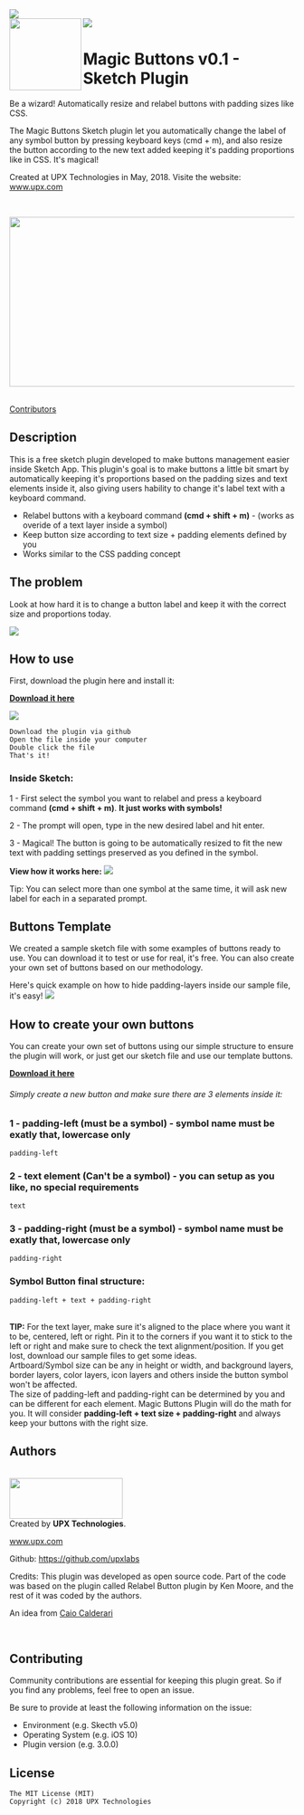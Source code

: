 
<img src="https://github.com/upxlabs/magic-buttons-sketch-plugin/blob/master/cover-and-icons/github-magic-buttons-cover.png" />

<br>

<img src="https://github.com/upxlabs/magic-buttons-sketch-plugin/blob/master/documentation-images/relabel-example.gif" />

<img src="https://github.com/upxlabs/magic-buttons-sketch-plugin/blob/master/cover-and-icons/magic-buttons-icon-big.png" width="127px" height="127px" align="left"/>

# Magic Buttons v0.1 - Sketch Plugin

Be a wizard! Automatically resize and relabel buttons with padding sizes like CSS.

The Magic Buttons Sketch plugin let you automatically change the label of any symbol button by pressing keyboard keys (cmd + m),
and also resize the button according to the new text added keeping it's padding proportions like in CSS. It's magical!

Created at UPX Technologies in May, 2018. Visite the website: www.upx.com

<br>


<a href="https://github.com/upxlabs/magic-buttons-sketch-plugin/raw/master/magic-buttons-sketch-plugin-v01.zip" ><img src="https://github.com/upxlabs/magic-buttons-sketch-plugin/blob/master/documentation-images/download-button.jpg" width="750" height="300" align="center" /></a>

<br>

<a href="https://github.com/upxlabs/magic-buttons-sketch-plugin/graphs/contributors">
  Contributors
</a>

<br>

## Description

This is a free sketch plugin developed to make buttons management easier inside Sketch App.
This plugin's goal is to make buttons a little bit smart by automatically keeping it's proportions
based on the padding sizes and text elements inside it, also giving users hability to change it's label text with a keyboard command.

* Relabel buttons with a keyboard command <b>(cmd + shift + m)</b> - (works as overide of a text layer inside a symbol)
* Keep button size according to text size + padding elements defined by you
* Works similar to the CSS padding concept

## The problem

Look at how hard it is to change a button label and keep it with the correct size and proportions today.


<img src="https://github.com/upxlabs/magic-buttons-sketch-plugin/blob/master/documentation-images/example-how-we-do-it-today.gif" />


## How to use

First, download the plugin here and install it:

<a href="https://github.com/upxlabs/magic-buttons-sketch-plugin/raw/master/magic-buttons-sketch-plugin-v01.zip"><b>Download it here</b></a>

<img src="https://github.com/upxlabs/magic-buttons-sketch-plugin/blob/master/documentation-images/how-to-install.gif" />

```
Download the plugin via github
Open the file inside your computer
Double click the file
That's it!
```

### Inside Sketch:

1 - First select the symbol you want to relabel and press a keyboard command <b>(cmd + shift + m)</b>.
<b>It just works with symbols!</b>


2 - The prompt will open, type in the new desired label and hit enter.

3 - Magical! The button is going to be automatically resized to fit the new text with padding settings preserved as you defined in the symbol.

<b>View how it works here:</b>
<img src="https://github.com/upxlabs/magic-buttons-sketch-plugin/blob/master/documentation-images/resize-button-example.gif" />

Tip:
You can select more than one symbol at the same time, it will ask new label for each in a separated prompt.

## Buttons Template

We created a sample sketch file with some examples of buttons ready to use. You can download it to test or use for real, it's free.
You can also create your own set of buttons based on our methodology.


Here's quick example on how to hide padding-layers inside our sample file, it's easy!
<img src="https://github.com/upxlabs/magic-buttons-sketch-plugin/blob/master/documentation-images/how-to-hide-padding.gif" />

## How to create your own buttons

You can create your own set of buttons using our simple structure to ensure the plugin will work, 
or just get our sketch file and use our template buttons.

<a href="https://github.com/upxlabs/magic-buttons-sketch-plugin/raw/master/magic-buttons-sketch-plugin-v01.zip"><b>Download it here</b></a>

###### Simply create a new button and make sure there are 3 elements inside it:
### 1 - padding-left (must be a symbol) - symbol name must be exatly that, lowercase only
```
padding-left
```
### 2 - text element (Can't be a symbol) - you can setup as you like, no special requirements
```
text
```
### 3 - padding-right (must be a symbol) - symbol name must be exatly that, lowercase only
```
padding-right
```

### <b>Symbol Button final structure:</b>
```
padding-left + text + padding-right
```

<br>
<b>TIP:</b> For the text layer, make sure it's aligned to the place where you want it to be, centered, left or right. Pin it to the corners if you want it to stick to the left or right and make sure to check the text alignment/position. If you get lost, download our sample files to get some ideas.

<br>
Artboard/Symbol size can be any in height or width, and background layers, border layers, color layers, icon layers and others inside the button symbol won't be affected.

<br>
The size of padding-left and padding-right can be determined by you and can be different for each element.
Magic Buttons Plugin will do the math for you. It will consider <b>padding-left + text size + padding-right</b> and always keep your buttons with the right size.



## Authors

<br>

<img src="https://github.com/upxlabs/magic-buttons-sketch-plugin/blob/master/documentation-images/logo-upx.png" width="200" height="72"  />

<br>
Created by <b>UPX Technologies</b>.

www.upx.com

Github:
https://github.com/upxlabs

Credits:
This plugin was developed as open source code.
Part of the code was based on the plugin called Relabel Button plugin by Ken Moore,
and the rest of it was coded by the authors.

An idea from <a href="https://github.com/calderariciao">Caio Calderari</a>

<br>

## Contributing

Community contributions are essential for keeping this plugin great. So if you find any problems, feel free to open an issue.

Be sure to provide at least the following information on the issue:

* Environment (e.g. Skecth v5.0)
* Operating System (e.g. iOS 10)
* Plugin version (e.g. 3.0.0)


## License

```
The MIT License (MIT)
Copyright (c) 2018 UPX Technologies
```